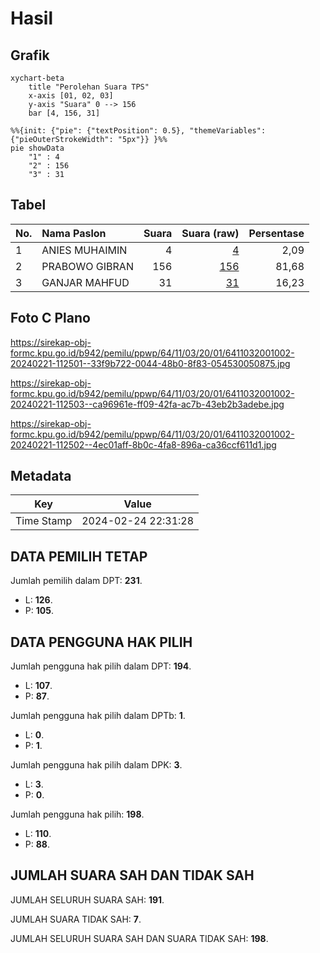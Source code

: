 # Hasil

## Grafik

```mermaid
xychart-beta
    title "Perolehan Suara TPS"
    x-axis [01, 02, 03]
    y-axis "Suara" 0 --> 156
    bar [4, 156, 31]
```

```mermaid
%%{init: {"pie": {"textPosition": 0.5}, "themeVariables": {"pieOuterStrokeWidth": "5px"}} }%%
pie showData
    "1" : 4
    "2" : 156
    "3" : 31
```

## Tabel

| No. | Nama Paslon    | Suara | Suara (raw) | Persentase |
|:--- |:-------------- | -----:| -----------:| ----------:|
| 1   | ANIES MUHAIMIN | 4     | [4][p-1]    | 2,09       |
| 2   | PRABOWO GIBRAN | 156   | [156][p-2]  | 81,68      |
| 3   | GANJAR MAHFUD  | 31    | [31][p-3]   | 16,23      |


[p-1]: https://github.com/gigit-pemilu/pemilu-2024-64-kalimantan-timur/blob/main/pilpres/hitung-suara/sub/64-kalimantan-timur/sub/11-mahakam-ulu/sub/03-laham/sub/2001-laham/sub/002-tps/sub/paslon-1.txt
[p-2]: https://github.com/gigit-pemilu/pemilu-2024-64-kalimantan-timur/blob/main/pilpres/hitung-suara/sub/64-kalimantan-timur/sub/11-mahakam-ulu/sub/03-laham/sub/2001-laham/sub/002-tps/sub/paslon-2.txt
[p-3]: https://github.com/gigit-pemilu/pemilu-2024-64-kalimantan-timur/blob/main/pilpres/hitung-suara/sub/64-kalimantan-timur/sub/11-mahakam-ulu/sub/03-laham/sub/2001-laham/sub/002-tps/sub/paslon-3.txt

## Foto C Plano

https://sirekap-obj-formc.kpu.go.id/b942/pemilu/ppwp/64/11/03/20/01/6411032001002-20240221-112501--33f9b722-0044-48b0-8f83-054530050875.jpg

https://sirekap-obj-formc.kpu.go.id/b942/pemilu/ppwp/64/11/03/20/01/6411032001002-20240221-112503--ca96961e-ff09-42fa-ac7b-43eb2b3adebe.jpg

https://sirekap-obj-formc.kpu.go.id/b942/pemilu/ppwp/64/11/03/20/01/6411032001002-20240221-112502--4ec01aff-8b0c-4fa8-896a-ca36ccf611d1.jpg


## Metadata

| Key        | Value               |
| ---------- | ------------------- |
| Time Stamp | 2024-02-24 22:31:28 |


## DATA PEMILIH TETAP

Jumlah pemilih dalam DPT: **231**.
 * L: **126**.
 * P: **105**.

## DATA PENGGUNA HAK PILIH

Jumlah pengguna hak pilih dalam DPT: **194**.
 * L: **107**.
 * P: **87**.

Jumlah pengguna hak pilih dalam DPTb: **1**.
 * L: **0**.
 * P: **1**.

Jumlah pengguna hak pilih dalam DPK: **3**.
 * L: **3**.
 * P: **0**.

Jumlah pengguna hak pilih: **198**.
 * L: **110**.
 * P: **88**.

## JUMLAH SUARA SAH DAN TIDAK SAH

JUMLAH SELURUH SUARA SAH: **191**.

JUMLAH SUARA TIDAK SAH: **7**.

JUMLAH SELURUH SUARA SAH DAN SUARA TIDAK SAH: **198**.


